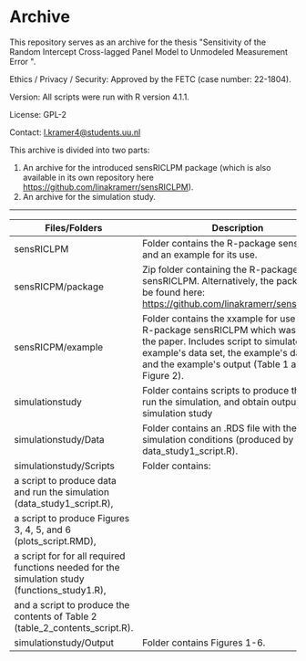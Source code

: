 
# Archive 
This repository serves as an archive for the thesis "Sensitivity of the Random Intercept Cross-lagged Panel Model to Unmodeled Measurement Error ". 

Ethics / Privacy / Security: Approved by the FETC (case number: 22-1804).

Version: All scripts were run with R version 4.1.1.

License: GPL-2

Contact: l.kramer4@students.uu.nl

This archive is divided into two parts: 

1. An archive for the introduced sensRICLPM package (which is also available in its own repository here https://github.com/linakramerr/sensRICLPM).
2. An archive for the simulation study.


---

| Files/Folders          | Description   |
| -----------------      | ------------- |
|sensRICLPM              |Folder contains the R-package sensRICLPM and an example for its use. |
|sensRICPM/package       |Zip folder containing the R-package sensRICLPM. Alternatively, the package can be found here: https://github.com/linakramerr/sensRICLPM.|
|sensRICPM/example       |Folder contains the xxample for use of the R-package sensRICLPM which was used in the paper. Includes script to simulate the example's data set, the example's data set, and the example's output (Table 1 and Figure 2). |
|simulationstudy         |Folder contains scripts to produce the data, run the simulation, and obtain outputs of the simulation study |
|simulationstudy/Data    |Folder contains an .RDS file with the simulation conditions (produced by data_study1_script.R).|
|simulationstudy/Scripts |Folder contains: 
|a script to produce data and run the simulation (data_study1_script.R), 
|a script to produce Figures 3, 4, 5, and 6 (plots_script.RMD), 
|a script for for all required functions needed for the simulation study (functions_study1.R), 
|and a script to produce the contents of Table 2 (table_2_contents_script.R). |
|simulationstudy/Output     |Folder contains Figures 1-6.|



